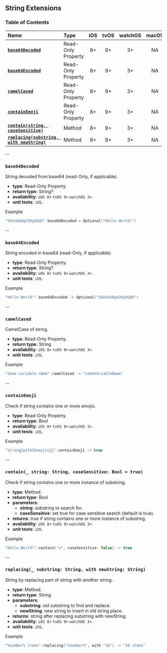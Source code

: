 ## String Extensions

### Table of Contents
| Name | Type | iOS | tvOS | watchOS | macOS |
|:--- | :--- | :---: | :---: | :---: | :---: |
| [**`base64Decoded`**](#base64decoded) | Read-Only Property | 8+ | 9+ | 3+ | NA|
| [**`base64Encoded`**](#base64encoded) | Read-Only Property | 8+ | 9+ | 3+ | NA|
| [**`camelCased`**](#camelcased) | Read-Only Property | 8+ | 9+ | 3+ | NA|
| [**`containEmoji`**](#containemoji) | Read-Only Property | 8+ | 9+ | 3+ | NA|
| [**`contain(string, caseSensitive)`**](#contain_-string-string-casesensitive-bool--true) | Method | 8+ | 9+ | 3+ | NA|
| [**`replacing(substring, with newString)`**](#replacing_-substring-string-with-newstring-string) | Method | 8+ | 9+ | 3+ | NA|

--

### `base64Decoded`
String decoded from base64 (read-Only, if applicable).

 - **type**: Read-Only Property.
 - **return type**: String?
 - **availability**: `iOS 8+` `tvOS 9+` `watchOS 3+`.
 - **unit tests**: `iOS`.

Example
```swift
"SGVsbG8gV29ybGQh".base64Decoded = Optional("Hello World!")
```

--

### `base64Encoded`
String encoded in base64 (read-Only, if applicable).

 - **type**: Read-Only Property.
 - **return type**: String?
 - **availability**: `iOS 8+` `tvOS 9+` `watchOS 3+`.
 - **unit tests**: `iOS`.

Example
```swift
"Hello World!".base64Encoded -> Optional("SGVsbG8gV29ybGQh")
```

--

### `camelCased`
CamelCase of string.

 - **type**: Read-Only Property.
 - **return type**: String
 - **availability**: `iOS 8+` `tvOS 9+` `watchOS 3+`.
 - **unit tests**: `iOS`.

Example
```swift
"Some variable nAme".camelCased -> "someVariableName"
```

--

### `containEmoji`
Check if string contains one or more emojis.

 - **type**: Read-Only Property.
 - **return type**: Bool
 - **availability**: `iOS 8+` `tvOS 9+` `watchOS 3+`.
 - **unit tests**: `iOS`.

Example
```swift
"string👨‍with😍emojis✊🏿".containEmoji -> true
```

--

### `contain(_ string: String, caseSensitive: Bool = true)`
Check if string contains one or more instance of substring.

 - **type**: Method.
 - **return type**: Bool
 - **parameters**:
   - **string**: substring to search for.
   - **caseSensitive**: set true for case sensitive search (default is true).
 - **returns**: true if string contains one or more instance of substring.
 - **availability**: `iOS 8+` `tvOS 9+` `watchOS 3+`.
 - **unit tests**: `iOS`.

Example
```swift
"Hello World!".contain("o", caseSensitive: false) -> true
```

--

### `replacing(_ substring: String, with newString: String)`
String by replacing part of string with another string.

 - **type**: Method.
 - **return type**: String
 - **parameters**:
   - **substring**: old substring to find and replace.
   - **newString**: new string to insert in old string place.
 - **returns**: string after replacing substring with newString.
 - **availability**: `iOS 8+` `tvOS 9+` `watchOS 3+`.
 - **unit tests**: `iOS`.

Example
```swift
"%number% items".replacing("%number%", with "10") -> "10 items"
```